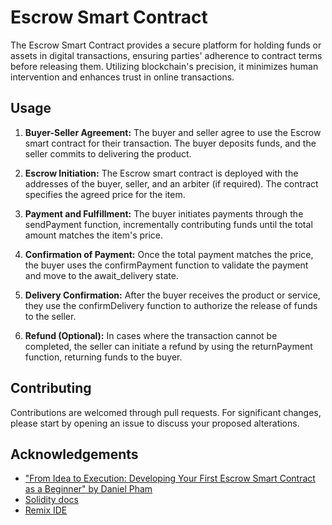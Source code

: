 # Escrow Smart Contract
The Escrow Smart Contract provides a secure platform for holding funds or assets in digital transactions, ensuring parties' adherence to contract terms before releasing them. Utilizing blockchain's precision, it minimizes human intervention and enhances trust in online transactions.

## Usage
1. **Buyer-Seller Agreement:** The buyer and seller agree to use the Escrow smart contract for their transaction. The buyer deposits funds, and the seller commits to delivering the product.

2. **Escrow Initiation:** The Escrow smart contract is deployed with the addresses of the buyer, seller, and an arbiter (if required). The contract specifies the agreed price for the item.

3. **Payment and Fulfillment:** The buyer initiates payments through the sendPayment function, incrementally contributing funds until the total amount matches the item's price.

4. **Confirmation of Payment:** Once the total payment matches the price, the buyer uses the confirmPayment function to validate the payment and move to the await_delivery state.

5. **Delivery Confirmation:** After the buyer receives the product or service, they use the confirmDelivery function to authorize the release of funds to the seller.

6. **Refund (Optional):** In cases where the transaction cannot be completed, the seller can initiate a refund by using the returnPayment function, returning funds to the buyer.

## Contributing
Contributions are welcomed through pull requests. For significant changes, please start by opening an issue to discuss your proposed alterations.

## Acknowledgements
- ["From Idea to Execution: Developing Your First Escrow Smart Contract as a Beginner" by Daniel Pham](https://medium.com/coinmonks/building-a-lottery-smart-contract-a-step-by-step-guide-for-beginners-7607620f08c9)
- [Solidity docs](https://docs.soliditylang.org/en/v0.8.21/)
- [Remix IDE](https://remix.ethereum.org/)

